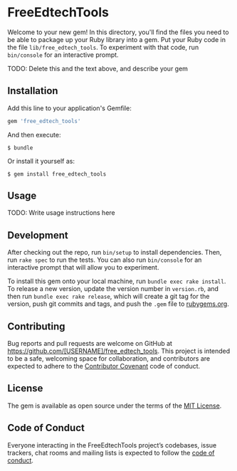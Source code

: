 # FreeEdtechTools

Welcome to your new gem! In this directory, you'll find the files you need to be able to package up your Ruby library into a gem. Put your Ruby code in the file `lib/free_edtech_tools`. To experiment with that code, run `bin/console` for an interactive prompt.

TODO: Delete this and the text above, and describe your gem

## Installation

Add this line to your application's Gemfile:

```ruby
gem 'free_edtech_tools'
```

And then execute:

    $ bundle

Or install it yourself as:

    $ gem install free_edtech_tools

## Usage

TODO: Write usage instructions here

## Development

After checking out the repo, run `bin/setup` to install dependencies. Then, run `rake spec` to run the tests. You can also run `bin/console` for an interactive prompt that will allow you to experiment.

To install this gem onto your local machine, run `bundle exec rake install`. To release a new version, update the version number in `version.rb`, and then run `bundle exec rake release`, which will create a git tag for the version, push git commits and tags, and push the `.gem` file to [rubygems.org](https://rubygems.org).

## Contributing

Bug reports and pull requests are welcome on GitHub at https://github.com/[USERNAME]/free_edtech_tools. This project is intended to be a safe, welcoming space for collaboration, and contributors are expected to adhere to the [Contributor Covenant](http://contributor-covenant.org) code of conduct.

## License

The gem is available as open source under the terms of the [MIT License](http://opensource.org/licenses/MIT).

## Code of Conduct

Everyone interacting in the FreeEdtechTools project’s codebases, issue trackers, chat rooms and mailing lists is expected to follow the [code of conduct](https://github.com/[USERNAME]/free_edtech_tools/blob/master/CODE_OF_CONDUCT.md).
